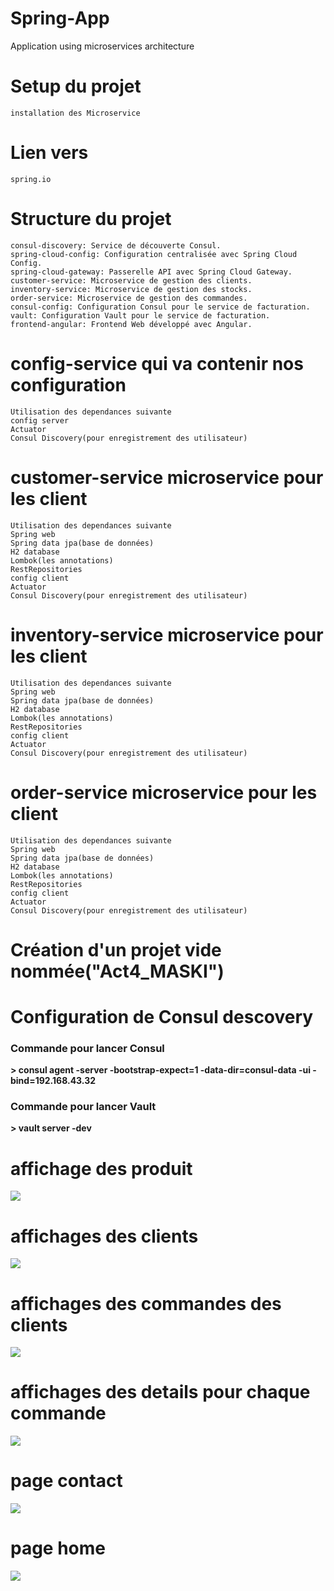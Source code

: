 # Spring-App
Application using microservices architecture

# Setup du projet 
    installation des Microservice 
# Lien vers
    spring.io
# Structure du projet
    consul-discovery: Service de découverte Consul.
    spring-cloud-config: Configuration centralisée avec Spring Cloud Config.
    spring-cloud-gateway: Passerelle API avec Spring Cloud Gateway.
    customer-service: Microservice de gestion des clients.
    inventory-service: Microservice de gestion des stocks.
    order-service: Microservice de gestion des commandes.
    consul-config: Configuration Consul pour le service de facturation.
    vault: Configuration Vault pour le service de facturation.
    frontend-angular: Frontend Web développé avec Angular.

# config-service qui va contenir nos configuration
    Utilisation des dependances suivante
    config server
    Actuator
    Consul Discovery(pour enregistrement des utilisateur)
# customer-service microservice pour les client
    Utilisation des dependances suivante
    Spring web
    Spring data jpa(base de données)
    H2 database
    Lombok(les annotations)
    RestRepositories
    config client
    Actuator
    Consul Discovery(pour enregistrement des utilisateur)
# inventory-service microservice pour les client
    Utilisation des dependances suivante
    Spring web
    Spring data jpa(base de données)
    H2 database
    Lombok(les annotations)
    RestRepositories
    config client
    Actuator
    Consul Discovery(pour enregistrement des utilisateur)
# order-service microservice pour les client
    Utilisation des dependances suivante
    Spring web
    Spring data jpa(base de données)
    H2 database
    Lombok(les annotations)
    RestRepositories
    config client
    Actuator
    Consul Discovery(pour enregistrement des utilisateur)
# Création d'un projet vide nommée("Act4_MASKI")

# Configuration de Consul descovery

<h3>Commande pour lancer Consul</h3>
<strong>> consul agent -server -bootstrap-expect=1 -data-dir=consul-data -ui -bind=192.168.43.32</strong>
<h3>Commande pour lancer Vault</h3>
<strong>> vault server -dev</strong>



# affichage des produit
<img src="captures/capture1.png"></img>

# affichages des clients
<img src="captures/capture2.png"></img>

# affichages des commandes des clients
<img src="captures/capture3.png"></img>


# affichages des details pour chaque commande

<img src="captures/capture4.png"></img>

# page contact

<img src="captures/capture5.png"></img>
# page home
<img src="captures/capture6.png"></img>
 
